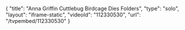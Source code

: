 {
    "title": "Anna Griffin Cuttlebug Birdcage Dies   Folders",
    "type": "solo",
    "layout": "iframe-static",
    "videoId": "112330530",
    "url": "\/tvpembed\/112330530"
}